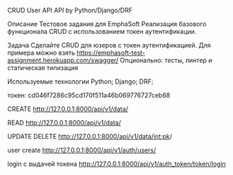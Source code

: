 CRUD User API
API by Python/Django/DRF

Описание
Тестовое задания для EmphaSoft
Реализация базового функционала CRUD с использованием токен аутентификации.

Задача
Сделайте CRUD для юзеров с токен аутентификацией.
Для примера можно взять https://emphasoft-test-assignment.herokuapp.com/swagger/
Опционально: тесты, линтер и статическая типизация

Используемые технологии
Python;
Django;
DRF;

токен: cd046f7286c95cd170f511a46b069776727ceb68

CREATE  http://127.0.0.1:8000/api/v1/data/

READ  http://127.0.0.1:8000/api/v1/data/

UPDATE DELETE http://127.0.0.1:8000/api/v1/data/<int:pk>/


user create http://127.0.0.1:8000/api/v1/auth/users/

login с выдачей токена http://127.0.0.1:8000/api/v1/auth_token/token/login